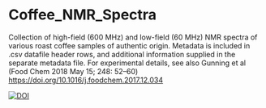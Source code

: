 # Coffee_NMR_Spectra
Collection of high-field (600 MHz) and low-field (60 MHz) NMR spectra of various roast coffee samples of authentic origin. 
Metadata is included in .csv datafile header rows, and additional information supplied in the separate metadata file. 
For experimental details, see also Gunning et al (Food Chem 2018 May 15; 248: 52–60) https://doi.org/10.1016/j.foodchem.2017.12.034

[![DOI](https://zenodo.org/badge/599161729.svg)](https://zenodo.org/badge/latestdoi/599161729)
